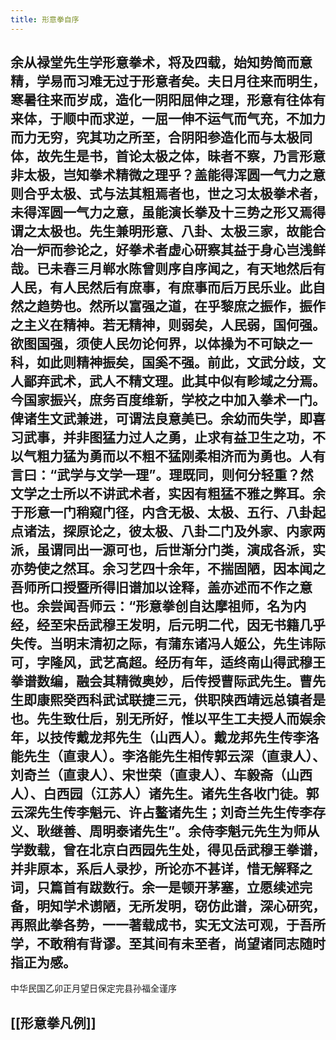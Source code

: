 ```yaml
---
title: 形意拳自序
---
```


## 余从禄堂先生学形意拳术，将及四载，始知势简而意精，学易而习难无过于形意者矣。夫日月往来而明生，寒暑往来而岁成，造化一阴阳屈伸之理，形意有往体有来体，于顺中而求逆，一屈一伸不运气而气充，不加力而力无穷，究其功之所至，合阴阳参造化而与太极同体，故先生是书，首论太极之体，昧者不察，乃言形意非太极，岂知拳术精微之理乎？盖能得浑圆一气力之意则合乎太极、式与法其粗焉者也，世之习太极拳术者，未得浑圆一气力之意，虽能演长拳及十三势之形又焉得谓之太极也。先生兼明形意、八卦、太极三家，故能合冶一炉而参论之，好拳术者虚心研察其益于身心岂浅鲜哉。已未春三月郸水陈曾则序自序闻之，有天地然后有人民，有人民然后有庶事，有庶事而后万民乐业。此自然之趋势也。然所以富强之道，在乎黎庶之振作，振作之主义在精神。若无精神，则弱矣，人民弱，国何强。欲图国强，须使人民勿论何界，以体操为不可缺之一科，如此则精神振矣，国奚不强。前此，文武分歧，文人鄙弃武术，武人不精文理。此其中似有畛域之分焉。今国家振兴，庶务百度维新，学校之中加入拳术一门。俾诸生文武兼进，可谓法良意美已。余幼而失学，即喜习武事，并非图猛力过人之勇，止求有益卫生之功，不以气粗力猛为勇而以不粗不猛刚柔相济而为勇也。人有言曰：“武学与文学一理”。理既同，则何分轻重？然文学之士所以不讲武术者，实因有粗猛不雅之弊耳。余于形意一门稍窥门径，内含无极、太极、五行、八卦起点诸法，探原论之，彼太极、八卦二门及外家、内家两派，虽谓同出一源可也，后世渐分门类，演成各派，实亦势使之然耳。余习艺四十余年，不揣固陋，因本闻之吾师所口授暨所得旧谱加以诠释，盖亦述而不作之意也。余尝闻吾师云：“形意拳创自达摩祖师，名为内经，经至宋岳武穆王发明，后元明二代，因无书籍几乎失传。当明末清初之际，有蒲东诸冯人姬公，先生讳际可，字隆风，武艺高超。经历有年，适终南山得武穆王拳谱数编，融会其精微奥妙，后传授曹际武先生。曹先生即康熙癸西科武试联捷三元，供职陕西靖远总镇者是也。先生致仕后，别无所好，惟以平生工夫授人而娱余年，以技传戴龙邦先生（山西人）。戴龙邦先生传李洛能先生（直隶人）。李洛能先生相传郭云深（直隶人）、刘奇兰（直隶人）、宋世荣（直隶人）、车毅斋（山西人）、白西园（江苏人）诸先生。诸先生各收门徒。郭云深先生传李魁元、许占鳌诸先生；刘奇兰先生传李存义、耿继善、周明泰诸先生”。余侍李魁元先生为师从学数载，曾在北京白西园先生处，得见岳武穆王拳谱，并非原本，系后人录抄，所论亦不甚详，惜无解释之词，只篇首有跋数行。余一是顿开茅塞，立愿续述完备，明知学术谫陋，无所发明，窃仿此谱，深心研究，再照此拳各势，一一著载成书，实无文法可观，于吾所学，不敢稍有背谬。至其间有未至者，尚望诸同志随时指正为感。

 

中华民国乙卯正月望日保定完县孙福全谨序
## [[形意拳凡例]]
